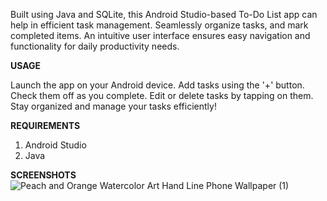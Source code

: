 
Built using Java and SQLite, this Android Studio-based To-Do List app can help in efficient task management. Seamlessly organize tasks, and mark completed items. An intuitive user interface ensures easy navigation and functionality for daily productivity needs.

**USAGE**

Launch the app on your Android device.
Add tasks using the '+' button.
Check them off as you complete.
Edit or delete tasks by tapping on them.
Stay organized and manage your tasks efficiently!

**REQUIREMENTS**
1. Android Studio
2. Java

**SCREENSHOTS**
![Peach and Orange Watercolor Art Hand Line Phone Wallpaper (1)](https://github.com/manvithapula/to-do-list-app/assets/113161233/e07262cc-eb83-4c83-b524-0bf32d8fbe03)



